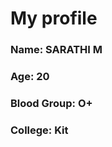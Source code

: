 <h1>My profile</h1>
<h3>Name: SARATHI M</h3>
<h3>Age: 20</h3>
<h3>Blood Group: O+</h3>
<h3>College: Kit</h3>

<!---
SarathiMuthuraja/SarathiMuthuraja is a ✨ special ✨ repository because its `README.md` (this file) appears on your GitHub profile.
You can click the Preview link to take a look at your changes.
--->
